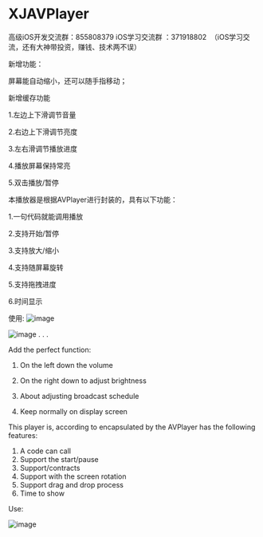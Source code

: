 # XJAVPlayer
 高级iOS开发交流群：855808379 
 iOS学习交流群 ：371918802  （iOS学习交流，还有大神带投资，赚钱、技术两不误）
 
 新增功能：
 
 屏幕能自动缩小，还可以随手指移动；
 
 新增缓存功能
 
 1.左边上下滑调节音量
 
 2.右边上下滑调节亮度
 
 3.左右滑调节播放进度
 
 4.播放屏幕保持常亮
 
 5.双击播放/暂停

  本播放器是根据AVPlayer进行封装的，具有以下功能：

1.一句代码就能调用播放

2.支持开始/暂停

3.支持放大/缩小

4.支持随屏幕旋转

5.支持拖拽进度

6.时间显示

使用:
  ![image](https://github.com/xjlove/XJAVPlayer/blob/master/Untitled.gif)

![image](https://github.com/xjlove/XJAVPlayer/blob/master/屏幕快照%202016-09-05%20下午5.08.17.png)
.
.
.

  Add the perfect function:
  
  1. On the left down the volume
  
  2. On the right down to adjust brightness 
  
  3. About adjusting broadcast schedule
  
  4. Keep normally on display screen
  
  This player is, according to encapsulated by the AVPlayer has the following features:
  </br>
  1. A code can call
  2. Support the start/pause
  3. Support/contracts
  4. Support with the screen rotation
  5. Support drag and drop process
  6. Time to show
  
  Use:

  ![image](https://github.com/xjlove/XJAVPlayer/blob/master/屏幕快照%202016-09-05%20下午5.08.17.png)


